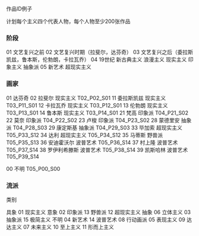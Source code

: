 作品ID例子

计划每个主义四个代表人物，每个人物至少200张作品

### 阶段
01 文艺复兴之前
02 文艺复兴时期（拉斐尔，达芬奇）
03 文艺复兴之后（委拉斯凯兹，鲁本斯，伦勃朗，卡拉瓦乔）
04 19世纪
    新古典主义
    浪漫主义
    现实主义
    印象主义
    抽象派
05 新艺术
    超现实主义

### 画家
01 达芬奇
02 拉斐尔 现实主义 T02_P02_S01
11 委拉斯凯兹 现实主义 T03_P11_S01
12 卡拉瓦乔 现实主义 T03_P12_S01
13 伦勃朗 现实主义 T03_P13_S01
14 鲁本斯 现实主义 T03_P14_S01
21 梵高 印象派 T04_P21_S02
22 莫奈 印象派 T04_P22_S02
23 卢梭 印象派 T04_P23_S02
28 蒙德里安 抽象派 T04_P28_S03
29 康定斯基 抽象派 T04_P29_S03
33 毕加索 超现实主义 T05_P33_S12
34 达利 超现实主义 T05_P34_S12
35 马蒂斯 野兽派 T05_P35_S13
36 安迪霍沃尔 波普艺术 T05_P36_S14
37 村上隆 波普艺术 T05_P37_S14
38 罗伊利希滕斯 波普艺术 T05_P38_S14
39 凯斯哈林 波普艺术 T05_P39_S14

00 不明 T05_P00_S00

### 流派

类别

具象
01 现实主义
意象
02 印象派
13 野兽派
12 超现实主义
抽象
06 立体主义
03 抽象派
15 极简主义
不明
04 新艺术
14 波普艺术
08 行动画派
05 表现主义
09 达达主义
07 未来主义
10 至上主义
11 形而上主义